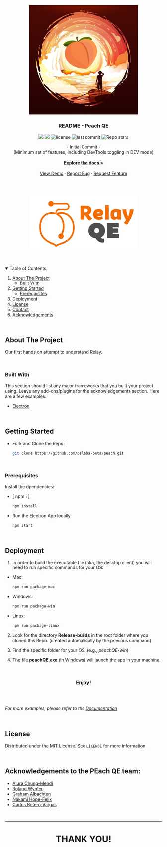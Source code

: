 
<!-- PROJECT LOGO -->
<br />
<p align="center">
  <a href="https://github.com/oslabs-beta/peach.git">
    <img src="assets/PeachLogo.png" alt="Logo" width="350" height="350">
  </a>

  <h3 align="center">README - Peach QE</h3>

  <p align="center">
  <img src="https://img.shields.io/badge/PRs-welcome-brightgreen.svg?style=flat"/>
  <img src="https://img.shields.io/badge/contributions-welcome-brightgreen.svg?style=flat"/>
  <img alt="license" src="https://img.shields.io/github/license/oslabs-beta/peach?color=%2357d3af">
  <img alt="last commit" src="https://img.shields.io/github/last-commit/oslabs-beta/peach?color=%2357d3af">
  <img alt="Repo stars" src="https://img.shields.io/github/stars/oslabs-beta/peach?logoColor=%2334495e&style=social"> 
</p>

  <p align="center">
     - Initial Commit -
    <br />
    (Minimum set of features, including DevTools toggling in DEV mode)
    <br />
    <br />
    <a href="https://github.com/oslabs-beta/peach.git"><strong>Explore the docs »</strong></a>
    <br />
    <br />
    <a href="#usage">View Demo</a>
    ·
    <a href="#s">Report Bug</a>
    ·
    <a href="#">Request Feature</a>
  </p>
</p>

<br />
<br />

<p align="center">    <a href="https://github.com/oslabs-beta/peach.git">
    <img src="assets/test5.png" alt="Logo" width="350"align='center'>
  </a></p>

<br />
<br />

<!-- TABLE OF CONTENTS -->
<details open="open">
  <summary>Table of Contents</summary>
  <ol>
    <li>
      <a href="#about-the-project">About The Project</a>
      <ul>
        <li><a href="#built-with">Built With</a></li>
      </ul>
    </li>
    <li>
      <a href="#getting-started">Getting Started</a>
      <ul>
        <li><a href="#prerequisites">Prerequisites</a></li>
      </ul>
    </li>
    <li><a href="#usage">Deployment</a></li>
    <li><a href="#license">License</a></li>
    <li><a href="#contact">Contact</a></li>
    <li><a href="#acknowledgements">Acknowledgements</a></li>
  </ol>
</details>

<br />

<!-- ABOUT THE PROJECT -->
## About The Project

Our first hands on attempt to understand Relay.

<br />

### Built With

This section should list any major frameworks that you built your project using. Leave any add-ons/plugins for the acknowledgements section. Here are a few examples.

* [Electron](https://www.electronjs.org/)

<br />

<!-- GETTING STARTED -->
## Getting Started

* Fork and Clone the Repo:

   ```sh
   git clone https://github.com/oslabs-beta/peach.git
   ```

<br />

### Prerequisites

Install the dpendencies:

* [ npm i ]

  ```sh
  npm install
  ```
* Run the Electron App locally

  ```sh
  npm start
  ```

<br />

<!-- USAGE EXAMPLES -->
## Deployment

1. In order to build the executable file (aka, the desktop client) you will need to run specific commands for your OS:

* Mac:

   ```sh
   npm run package-mac
   ```

* Windows:

   ```sh
   npm run package-win
   ```

* Linux:

   ```sh
   npm run package-linux
   ```

2. Look for the directory **Release-builds** in the root folder where you cloned this Repo. (created automatically by the previous command)

3. Find the specific folder for your OS. (e.g., *peachQE-win*)

4. The file **peachQE.exe** (in Windows) will launch the app in your machine.

<br />

<h3 align="center">
Enjoy!
</h3>

<br />
<br />

_For more examples, please refer to the [Documentation](https://www.electronjs.org/)_

<br />

<!-- LICENSE -->
## License

Distributed under the MIT License. See `LICENSE` for more information.

<br />

<!-- ACKNOWLEDGEMENTS -->
## Acknowledgements to the PEach QE team:

* [Alura Chung-Mehdi](https://github.com/aluracm)
* [Roland Wynter](https://github.com/Rcwynter)
* [Graham Albachten](https://github.com/albachteng)
* [Nakami Hope-Felix](https://github.com/Nuckaahf)
* [Carlos Botero-Vargas](https://github.com/Carlos-BoteroVargas)

<br />

-------------

<h1 align="center">
THANK YOU!
</h1>
